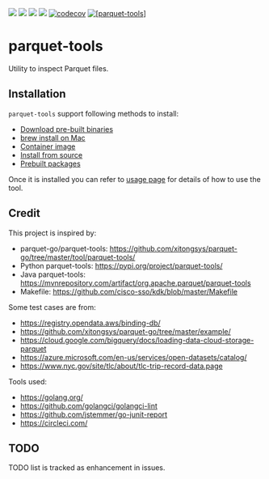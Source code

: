 [![](https://img.shields.io/github/v/tag/hangxie/parquet-tools.svg?color=brightgreen&label=version&sort=semver)](https://github.com/hangxie/parquet-tools/releases)
[![](https://circleci.com/gh/hangxie/parquet-tools/tree/main.svg?style=shield)](https://circleci.com/gh/hangxie/parquet-tools/tree/main)
[![](https://goreportcard.com/badge/github.com/hangxie/parquet-tools)](https://goreportcard.com/report/github.com/hangxie/parquet-tools)
[![](https://img.shields.io/badge/license-BSD%203-blue)](https://github.com/hangxie/parquet-tools/blob/main/LICENSE)
[![codecov](https://codecov.io/gh/hangxie/parquet-tools/graph/badge.svg?token=ndcA88McUD)](https://codecov.io/gh/hangxie/parquet-tools)
[![[parquet-tools]](https://github.com/hangxie/parquet-tools/actions/workflows/release.yml/badge.svg)](https://github.com/hangxie/parquet-tools/actions)

# parquet-tools
Utility to inspect Parquet files.

## Installation

`parquet-tools` support following methods to install:

* [Download pre-built binaries](USAGE.md#download-pre-built-binaries)
* [brew install on Mac](USAGE.md#brew-install)
* [Container image](USAGE.md#container-image)
* [Install from source](USAGE.md#install-from-source)
* [Prebuilt packages](USAGE.md#prebuilt-packages)

Once it is installed you can refer to [usage page](USAGE.md#usage) for details of how to use the tool.

## Credit

This project is inspired by:

* parquet-go/parquet-tools: https://github.com/xitongsys/parquet-go/tree/master/tool/parquet-tools/
* Python parquet-tools: https://pypi.org/project/parquet-tools/
* Java parquet-tools: https://mvnrepository.com/artifact/org.apache.parquet/parquet-tools
* Makefile: https://github.com/cisco-sso/kdk/blob/master/Makefile

Some test cases are from:

* https://registry.opendata.aws/binding-db/
* https://github.com/xitongsys/parquet-go/tree/master/example/
* https://cloud.google.com/bigquery/docs/loading-data-cloud-storage-parquet
* https://azure.microsoft.com/en-us/services/open-datasets/catalog/
* https://www.nyc.gov/site/tlc/about/tlc-trip-record-data.page

Tools used:

* https://golang.org/
* https://github.com/golangci/golangci-lint
* https://github.com/jstemmer/go-junit-report
* https://circleci.com/

## TODO

TODO list is tracked as enhancement in issues.
